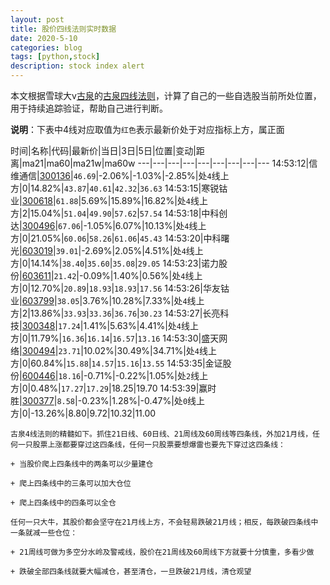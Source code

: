 ```yaml
---
layout: post
title: 股价四线法则实时数据
date: 2020-5-10
categories: blog
tags: [python,stock]
description: stock index alert
---
```



本文根据雪球大v[古泉](https://xueqiu.com/u/7148646888)的[古泉四线法则](https://xueqiu.com/7148646888/130498192)，计算了自己的一些自选股当前所处位置，用于持续追踪验证，帮助自己进行判断。

**说明**：下表中4线对应取值为`红色`表示最新价处于对应指标上方，属正面

时间|名称|代码|最新价|当日|3日|5日|位置|变动|距离|ma21|ma60|ma21w|ma60w
---|---|---|---|---|---|---|---|---
14:53:12|信维通信|[300136](https://xueqiu.com/S/SZ300136)|`46.69`|-2.06%|-1.03%|-2.85%|处`4`线上方|0|14.82%|`43.87`|`40.61`|`42.32`|`36.63`
14:53:15|寒锐钴业|[300618](https://xueqiu.com/S/SZ300618)|`61.88`|5.69%|15.89%|16.82%|处`4`线上方|2|15.04%|`51.04`|`49.90`|`57.62`|`57.54`
14:53:18|中科创达|[300496](https://xueqiu.com/S/SZ300496)|`67.06`|-1.05%|6.07%|10.13%|处`4`线上方|0|21.05%|`60.06`|`58.26`|`61.06`|`45.43`
14:53:20|中科曙光|[603019](https://xueqiu.com/S/SH603019)|`39.01`|-2.69%|2.05%|4.51%|处`4`线上方|0|14.14%|`38.40`|`35.60`|`35.08`|`29.05`
14:53:23|诺力股份|[603611](https://xueqiu.com/S/SH603611)|`21.42`|-0.09%|1.40%|0.56%|处`4`线上方|0|12.70%|`20.89`|`18.93`|`18.93`|`17.56`
14:53:26|华友钴业|[603799](https://xueqiu.com/S/SH603799)|`38.05`|3.76%|10.28%|7.33%|处`4`线上方|2|13.86%|`33.93`|`33.36`|`36.76`|`30.23`
14:53:27|长亮科技|[300348](https://xueqiu.com/S/SZ300348)|`17.24`|1.41%|5.63%|4.41%|处`4`线上方|0|11.79%|`16.36`|`16.14`|`16.57`|`13.16`
14:53:30|盛天网络|[300494](https://xueqiu.com/S/SZ300494)|`23.71`|10.02%|30.49%|34.71%|处`4`线上方|0|60.84%|`15.88`|`14.57`|`15.16`|`13.55`
14:53:35|金证股份|[600446](https://xueqiu.com/S/SH600446)|`18.16`|-0.71%|-0.22%|1.05%|处`2`线上方|0|0.48%|`17.27`|`17.29`|18.25|19.70
14:53:39|赢时胜|[300377](https://xueqiu.com/S/SZ300377)|`8.58`|-0.23%|1.28%|-0.47%|处`0`线上方|0|-13.26%|8.80|9.72|10.32|11.00

```
古泉4线法则的精髓如下。抓住21日线、60日线、21周线及60周线等四条线，外加21月线，任何一只股票上涨都要穿过这四条线，任何一只股票要想爆雷也要先下穿过这四条线：

+ 当股价爬上四条线中的两条可以少量建仓

+ 爬上四条线中的三条可以加大仓位

+ 爬上四条线中的四条可以全仓

任何一只大牛，其股价都会坚守在21月线上方，不会轻易跌破21月线；相反，每跌破四条线中一条就减一些仓位：

+ 21周线可做为多空分水岭及警戒线，股价在21周线及60周线下方就要十分慎重，多看少做

+ 跌破全部四条线就要大幅减仓，甚至清仓，一旦跌破21月线，清仓观望
```